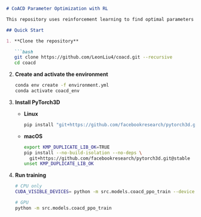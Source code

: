 ````markdown
# CoACD Parameter Optimization with RL

This repository uses reinforcement learning to find optimal parameters for CoACD convex decomposition on a given mesh.

## Quick Start

1. **Clone the repository**

   ```bash
   git clone https://github.com/LeonLiu4/coacd.git --recursive
   cd coacd
````

2. **Create and activate the environment**

   ```bash
   conda env create -f environment.yml
   conda activate coacd_env
   ```

3. **Install PyTorch3D**

   * **Linux**

     ```bash
     pip install "git+https://github.com/facebookresearch/pytorch3d.git@stable"
     ```

   * **macOS**

     ```bash
     export KMP_DUPLICATE_LIB_OK=TRUE
     pip install --no-build-isolation --no-deps \
       git+https://github.com/facebookresearch/pytorch3d.git@stable
     unset KMP_DUPLICATE_LIB_OK
     ```

4. **Run training**

   ```bash
   # CPU only
   CUDA_VISIBLE_DEVICES= python -m src.models.coacd_ppo_train --device cpu

   # GPU
   python -m src.models.coacd_ppo_train
   ```

